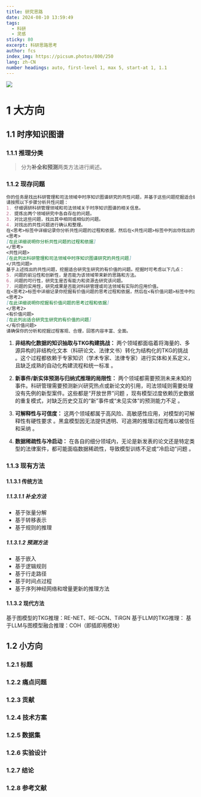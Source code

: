 ```yaml
---
title: 研究思路
date: 2024-08-10 13:59:49
tags:
  - 科研
  - 灵感
sticky: 80
excerpt: 科研思路思考
author: fcs
index_img: https://picsum.photos/800/250
lang: zh-CN
number headings: auto, first-level 1, max 5, start-at 1, 1.1
---
```


![](https://picsum.photos/800/250)

# 1 大方向

## 1.1 时序知识图谱
### 1.1.1 推理分类

> 分为**补全和预测**两类方法进行阐述。

### 1.1.2 现存问题

```markdown
你的任务是找出科研管理和司法领域中时序知识图谱研究的共性问题，并基于这些问题挖掘适合研究生研究的有价值的问题。请仔细阅读以下信息并按照指示完成任务。
请按照以下步骤分析共性问题：
1. 仔细调研科研管理领域和司法领域关于时序知识图谱的相关信息。
2. 提炼出两个领域研究中各自存在的问题。
3. 对比这些问题，找出其中相同或相似的问题。
4. 对找出的共性问题进行确认和整理。
在<思考>标签中详细记录你分析共性问题的过程和依据，然后在<共性问题>标签中列出你找出的共性问题。
<思考>
[在此详细说明你分析共性问题的过程和依据]
</思考>
<共性问题>
[在此列出科研管理和司法领域中时序知识图谱研究的共性问题]
</共性问题>
基于上述找出的共性问题，挖掘适合研究生研究的有价值的问题。挖掘时可考虑以下几点：
5. 问题的前沿性和创新性，是否能为该领域带来新的思路和方法。
6. 问题的可行性，研究生是否有能力和资源去研究该问题。
7. 问题的实用性，研究成果是否能对科研管理或司法领域有实际的应用价值。
在<思考2>标签中详细记录你挖掘有价值问题的思考过程和依据，然后在<有价值问题>标签中列出适合研究生研究的有价值的问题。
<思考2>
[在此详细说明你挖掘有价值问题的思考过程和依据]
</思考2>
<有价值问题>
[在此列出适合研究生研究的有价值的问题]
</有价值问题>
请确保你的分析和挖掘过程客观、合理，回答内容丰富、全面。

```


1. **非结构化数据的知识抽取与TKG构建挑战：** 两个领域都面临着将海量的、多源异构的非结构化文本（科研论文、法律文书）转化为结构化的TKG的挑战 。这个过程都依赖于专家知识（学术专家、法律专家）进行实体和关系定义，且缺乏成熟的自动化构建流程和统一标准 。  
    
2. **新事件/新实体预测与归纳式推理的局限性：** 两个领域都需要预测未来未知的事件。科研管理需要预测新兴研究热点或新论文的引用，司法领域则需要处理没有先例的新型案件。这些都是“开放世界”问题 ，现有模型过度依赖历史数据的重复模式，对缺乏历史交互的“新”事件或“未见实体”的预测能力不足 。  
    
3. **可解释性与可信度：** 这两个领域都属于高风险、高敏感性应用，对模型的可解释性有硬性要求 。黑盒模型因无法提供透明、可追溯的推理过程而难以被信任和采纳 。  
    
4. **数据稀疏性与冷启动：** 在各自的细分领域内，无论是新发表的论文还是特定类型的法律案件，都可能面临数据稀疏性，导致模型训练不足或“冷启动”问题 。

### 1.1.3 现有方法


#### 1.1.3.1 传统方法


##### 1.1.3.1.1 补全方法

- 基于张量分解
- 基于转移表示
- 基于规则的推理


##### 1.1.3.1.2 预测方法
- 基于嵌入
- 基于逻辑规则
- 基于行走路径
- 基于时间点过程
- 基于序列神经网络和增量更新的推理方法




#### 1.1.3.2 现代方法

基于图模型的TKG推理：RE-NET、RE-GCN、TiRGN
基于LLM的TKG推理：
基于LLM与图模型融合推理：COH（即插即用模块）





## 1.2 小方向




### 1.2.1 标题


### 1.2.2 痛点问题



### 1.2.3 贡献



### 1.2.4 技术方案


### 1.2.5 数据集


### 1.2.6 实验设计



### 1.2.7 结论


### 1.2.8 参考文献